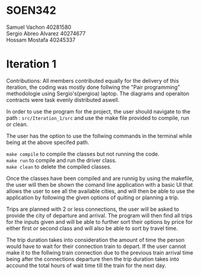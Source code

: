 # SOEN342

Samuel Vachon 40281580  
Sergio Abreo Alvarez 40274677  
Hossam Mostafa 40245337  

# Iteration 1
Contributions: All members contributed equally for the delivery of this iteration, the coding was mostly done follwing the "Pair programming" methodologie using Sergio's(pergioa) laptop. The diagrams and operaiton contracts were task evenly distributed aswell.

In order to use the program for the project, the user should navigate to the path : `src/Iteration_1/src` and use the make file provided to compile, run or clean.  
  
  The user has the option to use the follwing commands in the terminal while being at the above specifed path.

  `make compile` to compile the classes but not running the code.  
  `make run` to compile and run the driver class.  
  `make clean` to delete the compiled classes.  

Once the classes have been compiled and are runnig by using the makefile, the user will then be shown the comand line application with a basic UI that allows the user to see all the available cities, and will then be able to use the application by following the given options of quiting or planning a trip.  

Trips are planned with 2 or less connections, the user will be asked to provide the city of departure and arrival. The program will then find all trips for the inputs given and will be able to further sort their options by price for either first or second class and will also be able to sort by travel time.   

The trip duration takes into consideration the amount of time the person would have to wait for their connection train to depart. If the user cannot make it to the follwing train connection due to the previous train arrival time being after the connections departure then the trip duration takes into accound the total hours of wait time till the train for the next day.